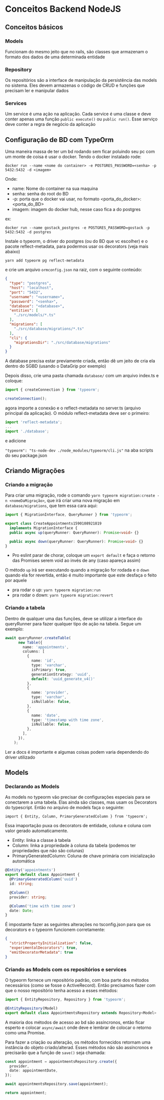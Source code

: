 # Conceitos Backend NodeJS

## Conceitos básicos

### Models
Funcionam do mesmo jeito que no rails, são classes que armazenam o formato dos dados de uma determinada entidade

### Repository
Os repositórios são a interface de manipulação da persistência das models no sistema. Eles devem armazenas o código de CRUD e funções que precisam ler e manipular dados

### Services
Um service é uma ação na aplicação. Cada service é uma classe e deve conter apenas uma função `public execute()` ou `public run()`. Esse serviço deve conter a regra de negócio da aplicação

## Configuração de BD com TypeOrm

Uma maneira massa de ter um bd rodando sem ficar poluindo seu pc com um monte de coisa é usar o docker. Tendo o docker instalado rode:

`docker run --name <nome do container> -e POSTGRES_PASSWORD=<senha> -p 5432:5432 -d <imagem>`

Onde:
- name: Nome do container na sua maquina
- senha: senha do root do BD
- -p: porta que o docker vai usar, no formato <porta_do_docker>:<porta_do_BD>
- imagem: imagem do docker hub, nesse caso fica a do postgres

ex:

`docker run --name gostack_postgres -e POSTGRES_PASSWORD=gostack -p 5432:5432 -d postgres`

Instale o typeorm, o driver do postgres (ou do BD que vc escolher) e o pacote reflect-metadata, para podermos usar os decorators (veja mais abaixo)

`yarn add typeorm pg reflect-metadata`


e crie um arquivo `ormconfig.json` na raiz, com o seguinte conteúdo:

```json
{
  "type": "postgres",
  "host": "localhost",
  "port": "5432",
  "username": "<username>",
  "password": "<senha>",
  "database": "<database>",
  "entities": [
    "./src/models/*.ts"
  ],
  "migrations": [
    "./src/database/migrations/*.ts"
  ],
  "cli": {
    "migrationsDir": "./src/database/migrations"
  }
}
```

A database precisa estar previamente criada, então dê um jeito de cria ela dentro do SGBD (usando o DataGrip por exemplo)

Depois disso, crie uma pasta chamada `database/` com um arquivo index.ts e coloque:

```typescript
import { createConnection } from 'typeorm';

createConnection();
```

agora importe a conexão e o reflect-metadata no server.ts (arquivo principal da aplicação). O módulo reflect-metadata deve ser o primeiro:

```typescript
import 'reflect-metadata';
...
import './database';
```

e adicione 

`"typeorm": "ts-node-dev ./node_modules/typeorm/cli.js"` na aba scripts do seu package.json

## Criando Migrações

### Criando a migração
Para criar uma migração, rode o comando
`yarn typeorm migration:create -n <nomeDaMigração>`, que irá criar uma nova migração em `database/migrations`, que tem essa cara aqui:

```typescript
import { MigrationInterface, QueryRunner } from 'typeorm';

export class CreateAppointments1590108921819
  implements MigrationInterface {
  public async up(queryRunner: QueryRunner): Promise<void> {}

  public async down(queryRunner: QueryRunner): Promise<void> {}
}
```
- Pro eslint parar de chorar, coloque um `export default` e faça o retorno das Promises serem void ao invés de any (caso apareça assim)

O método `up` irá ser executando quando a migração for rodada e o `down` quando ela for revertida, então é muito importante que este desfaça o feito por aquele

- pra rodar o up: `yarn typeorm migration:run`
- pra rodar o down: `yarn typeorm migration:revert`

### Criando a tabela
Dentro de qualquer uma das funções, deve se utilizar a interface do queryRunner para fazer qualquer tipo de ação na tabela. Segue um exemplo:

```typescript
await queryRunner.createTable(
      new Table({
        name: 'appointments',
        columns: [
          {
            name: 'id',
            type: 'varchar',
            isPrimary: true,
            generationStrategy: 'uuid',
            default: 'uuid_generate_v4()'
          },
          {
            name: 'provider',
            type: 'varchar',
            isNullable: false,
          },
          {
            name: 'date',
            type: 'timestamp with time zone',
            isNullable: false,
          },
        ],
      }),
    );
```

Ler a docs é importante e algumas coisas podem varia dependendo do driver utilizado

## Models

### Declarando as Models
As models no typeorm vão precisar de configurações especiais para se conectarem a uma tabela. Elas ainda são classes, mas usam os Decorators do typescript. Então no arquivo de models faça o seguinte:

`import { Entity, Column, PrimaryGeneratedColumn } from 'typeorm';`
  
Essa imaportação puxa os decorators de entidade, coluna e coluna com valor gerado automaticamente. 
- Entity: linka a classe à tabela
- Column: linka a propriedade à coluna da tabela (podemos ter propriedades que não são colunas)
- PrimaryGeneratedColumn: Coluna de chave primária com inicialização automática

```typescript
@Entity('appointments')
export default class Appointment {
  @PrimaryGeneratedColumn('uuid')
  id: string;

  @Column()
  provider: string;

  @Column('time with time zone')
  date: Date;
}
```

É impostante fazer as seguintes alterações no tsconfig.json para que os decorators e o typeorm funcionem corretamente:

```json
{
  "strictPropertyInitialization": false,
  "experimentalDecorators": true,
  "emitDecoratorMetadata": true
}
```

### Criando as Models com os repositórios e services

O typeorm fornece um repositório padrão, com boa parte dos métodos necessários (como se fosse o ActiveRecord). Então precisamos fazer com que o nosso repositório tenha acesso a esses métodos:

```ts
import { EntityRepository, Repository } from 'typeorm';

@EntityRepository(Model)
export default class AppointmentsRepository extends Repository<Model>
```
A maioria dos métodos de acesso ao bd são assíncronos, então ficar esperto e colocar `async/await` onde deve e lembrar de colocar o retorno como uma Promise.

Para fazer a criação ou alteração, os métodos fornecidos retornam uma instância do objeto criado/alterad. Esses métodos não são assíncronos e precisarão que a função de `save()` seja chamada:

```ts
const appointment = appointmentsRepository.create({
  provider,
  date: appointmentDate,
});

await appointmentsRepository.save(appointment);

return appointment;
```
